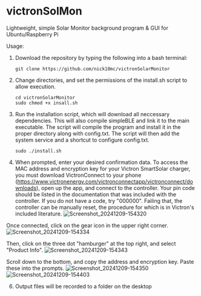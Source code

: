 # victronSolMon
Lightweight, simple Solar Monitor background program &amp; GUI for Ubuntu/Raspberry Pi

Usage:
1. Download the repository by typing the following into a bash terminal:
   ```
   git clone https://github.com/nick10mc/victronSolarMonitor
   ```
2. Change directories, and set the permissions of the install.sh script to allow execution.
   ```
   cd victronSolarMonitor
   sudo chmod +x insall.sh
   ```
3. Run the installation script, which will download all neccessary dependencies. This will also compile simpleBLE and link it to the main executable. The script will compile the program and install it in the proper directory along with config.txt. The script will then add the system service and a shortcut to configure config.txt.
   ```
   sudo ./install.sh
   ```
4. When prompted, enter your desired confirmation data. To access the MAC address and encryption key for your Victron SmartSolar charger, you must download VictronConnect to your phone (https://www.victronenergy.com/victronconnectapp/victronconnect/downloads), open up the app, and connect to the controller. Your pin code should be listed in the documentation that was included with the controller. If you do not have a code, try "000000". Failing that, the controller can be manually reset, the procedure for which is in Victron's included literature.
![Screenshot_20241209-154320](https://github.com/user-attachments/assets/77390e69-f371-4ecf-bfc4-1e6f6d0bd265)

Once connected, click on the gear icon in the upper right corner.
![Screenshot_20241209-154334](https://github.com/user-attachments/assets/4b185677-5c88-406f-9147-e9a691ca803c)

Then, click on the three dot "hamburger" at the top right, and select "Product Info".
![Screenshot_20241209-154343](https://github.com/user-attachments/assets/6914a6ca-32f2-4ff3-8fa4-57eb7f74ea60)

Scroll down to the bottom, and copy the address and encryption key. Paste these into the prompts.
![Screenshot_20241209-154350](https://github.com/user-attachments/assets/ca67193f-242e-4593-8d4d-466371949595)
![Screenshot_20241209-154403](https://github.com/user-attachments/assets/736037d4-b4e9-4a52-94fd-ca49c8851b50)

6. Output files will be recorded to a folder on the desktop

